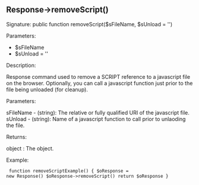 ## Response->removeScript()

Signature: public function removeScript($sFileName, $sUnload = '')

Parameters:

* $sFileName
* $sUnload = ''

Description:

Response command used to remove a SCRIPT reference to a javascript
file on the browser.  Optionally, you can call a javascript function
just prior to the file being unloaded (for cleanup).

Parameters:

sFileName - (string):  The relative or fully qualified URI of the
javascript file.
sUnload - (string):  Name of a javascript function to call prior
to unlaoding the file.

Returns:

object : The <Response> object.

Example:
<code><pre>
function removeScriptExample()
{
    $oResponse = new Response()
    $oResponse->removeScript()
    return $oResponse
}
</pre></code>